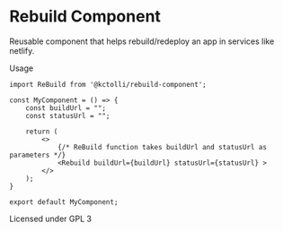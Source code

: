 # Rebuild Component 

Reusable component that helps rebuild/redeploy an app in services like netlify. 

Usage
```
import ReBuild from '@kctolli/rebuild-component';

const MyComponent = () => {
    const buildUrl = "";
    const statusUrl = "";
    
    return (
        <>
            {/* ReBuild function takes buildUrl and statusUrl as parameters */}
            <Rebuild buildUrl={buildUrl} statusUrl={statusUrl} >
        </>
    );
}

export default MyComponent;
```

Licensed under GPL 3

